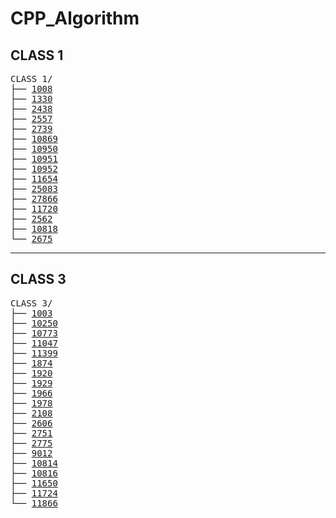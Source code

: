 # CPP_Algorithm
## CLASS 1
<pre>
CLASS 1/
├── <a href="./class_1/1008.cpp">1008</a>
├── <a href="./class_1/1330.cpp">1330</a>
├── <a href="./class_1/2438.cpp">2438</a>
├── <a href="./class_1/2557.cpp">2557</a>
├── <a href="./class_1/2739.cpp">2739</a>
├── <a href="./class_1/10869.cpp">10869</a>
├── <a href="./class_1/10950.cpp">10950</a>
├── <a href="./class_1/10951.cpp">10951</a>
├── <a href="./class_1/10952.cpp">10952</a>
├── <a href="./class_1/11654.cpp">11654</a>
├── <a href="./class_1/25083.cpp">25083</a>
├── <a href="./class_1/27866.cpp">27866</a>
├── <a href="./class_1/11720.cpp">11720</a>
├── <a href="./class_1/2562.cpp">2562</a>
├── <a href="./class_1/10818.cpp">10818</a>
└── <a href="./class_1/2675.cpp">2675</a>
</pre>

---

## CLASS 3
<pre>
CLASS 3/
├── <a href="./class_3/1003.cpp">1003</a>
├── <a href="./class_3/10250.cpp">10250</a>
├── <a href="./class_3/10773.cpp">10773</a>
├── <a href="./class_3/11047.cpp">11047</a>
├── <a href="./class_3/11399.cpp">11399</a>
├── <a href="./class_3/1874.cpp">1874</a>
├── <a href="./class_3/1920.cpp">1920</a>
├── <a href="./class_3/1929.cpp">1929</a>
├── <a href="./class_3/1966.cpp">1966</a>
├── <a href="./class_3/1978.cpp">1978</a>
├── <a href="./class_3/2108.cpp">2108</a>
├── <a href="./class_3/2606.cpp">2606</a>
├── <a href="./class_3/2751.cpp">2751</a>
├── <a href="./class_3/2775.cpp">2775</a>
├── <a href="./class_3/9012.cpp">9012</a>
├── <a href="./class_3/10814.cpp">10814</a>
├── <a href="./class_3/10816.cpp">10816</a>
├── <a href="./class_3/11650.cpp">11650</a>
├── <a href="./class_3/11724.cpp">11724</a>
└── <a href="./class_3/11866.cpp">11866</a>
</pre>